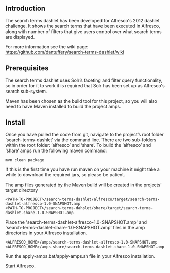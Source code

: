 ## Introduction


The search terms dashlet has been developed for Alfresco's 2012 dashlet challenge. It shows the search terms that have been executed in Alfresco, along with number of filters that give users control over what search terms are displayed.

For more information see the wiki page: https://github.com/dantuffery/search-terms-dashlet/wiki

## Prerequisites

The search terms dashlet uses Solr’s faceting and filter query functionality, so in order for it to work it is required that Solr has been set up as Alfresco's  search sub-system.

Maven has been chosen as the build tool for this project, so you will also need to have Maven installed to build the project amps.

## Install

Once you have pulled the code from git, navigate to the project’s root folder ‘search-terms-dashlet’ via the command line. There are two sub-folders within the root folder: ‘alfresco’ and ‘share’. To build the ‘alfresco’ and ‘share’ amps run the following maven command:

<pre><code>mvn clean package</code></pre>

If this is the first time you have run maven on your machine it might take a while to download the required jars, so please be patient.

The amp files generated by the Maven build will be created in the projects’ target directory 

<pre><code>&lt;PATH-TO-PROJECT&gt;/search-terms-dashlet/alfresco/target/search-terms-dashlet-alfresco-1.0-SNAPSHOT.amp
&lt;PATH-TO-PROJECT&gt;/search-terms-dahslet/share/target/search-terms-dashlet-share-1.0-SNAPSHOT.amp</code></pre>

Place the 'search-terms-dashlet-alfresco-1.0-SNAPSHOT.amp' and 'search-terms-dashlet-share-1.0-SNAPSHOT.amp' files in the amp directories in your Alfresco installation. 

<pre><code>&lt;ALFRESCO_HOME&gt;/amps/search-terms-dashlet-alfresco-1.0-SNAPSHOT.amp
&lt;ALFRESCO_HOME&gt;/amps-share/search-terms-dashlet-share-1.0-SNAPSHOT.amp</code></pre>

Run the apply-amps.bat/apply-amps.sh file in your Alfresco installation.

Start Alfresco.